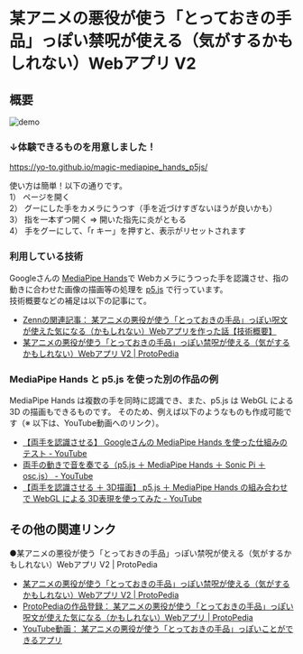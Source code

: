 # 某アニメの悪役が使う「とっておきの手品」っぽい禁呪が使える（気がするかもしれない）Webアプリ V2

## 概要
![demo](https://github.com/yo-to/magic-mediapipe_hands_p5js/blob/main/demo.gif?raw=true)

### ↓体験できるものを用意しました！
https://yo-to.github.io/magic-mediapipe_hands_p5js/

使い方は簡単！以下の通りです。  
1） ページを開く  
2） グーにした手をカメラにうつす（手を近づけすぎないほうが良いかも）  
3） 指を一本ずつ開く ⇒ 開いた指先に炎がともる  
4） 手をグーにして、「r キー」を押すと、表示がリセットされます

### 利用している技術

Googleさんの [MediaPipe Hands](https://google.github.io/mediapipe/solutions/hands.html)で Webカメラにうつった手を認識させ、指の動きに合わせた画像の描画等の処理を [p5.js](https://p5js.org/) で行っています。  
技術概要などの補足は以下の記事にて。

* [Zennの関連記事： 某アニメの悪役が使う「とっておきの手品」っぽい呪文が使えた気になる（かもしれない）Webアプリを作った話【技術概要】](https://zenn.dev/youtoy/articles/8900adadd996caf643a5)
* [某アニメの悪役が使う「とっておきの手品」っぽい禁呪が使える（気がするかもしれない）Webアプリ V2 | ProtoPedia](https://protopedia.net/prototype/2734)

### MediaPipe Hands と p5.js を使った別の作品の例

MediaPipe Hands は複数の手を同時に認識でき、また、p5.js は WebGL による 3D の描画もできるものです。
そのため、例えば以下のようなものも作成可能です（※ 以下は、YouTube動画へのリンク）。

* [【両手を認識させる】 Googleさんの MediaPipe Hands を使った仕組みのテスト - YouTube](https://www.youtube.com/watch?v=vlZRC8iDqjE)
* [両手の動きで音を奏でる（p5.js ＋ MediaPipe Hands ＋ Sonic Pi ＋ osc.js） - YouTube](https://www.youtube.com/watch?v=Xz7_Mq_DUNo)
* [【両手を認識させる ＋ 3D描画】 p5.js ＋ MediaPipe Hands の組み合わせで WebGL による 3D表現を使ってみた - YouTube](https://www.youtube.com/watch?v=ehJeN8pFHeI)

## その他の関連リンク
●某アニメの悪役が使う「とっておきの手品」っぽい禁呪が使える（気がするかもしれない）Webアプリ V2 | ProtoPedia
* [某アニメの悪役が使う「とっておきの手品」っぽい禁呪が使える（気がするかもしれない）Webアプリ V2 | ProtoPedia](https://protopedia.net/prototype/2734)
* [ProtoPediaの作品登録： 某アニメの悪役が使う「とっておきの手品」っぽい呪文が使えた気になる（かもしれない）Webアプリ | ProtoPedia](https://protopedia.net/prototype/2147)
* [YouTube動画： 某アニメの悪役が使う「とっておきの手品」っぽいことができるアプリ](https://www.youtube.com/watch?v=EkzZNFuWYNk)

